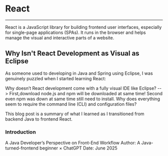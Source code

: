 # React
***
React is a JavaScript library for building frontend user interfaces, especially for single-page applications (SPAs). It runs in the browser and helps manage the visual and interactive parts of a website.


## Why Isn't React Development as Visual as Eclipse

As someone used to developing in Java and Spring using Eclipse, I was genuinely puzzled when I started learning React:

Why doesn’t React development come with a fully visual IDE like Eclipse? --> First,download node.js and npm will be downloaded at same time! Second even npm was down at same time still need to install.
Why does everything seem to require the command line (CLI) and configuration files?

This blog post is a summary of what I learned as I transitioned from backend Java to frontend React.

### Introduction
















A Java Developer’s Perspective on Front-End Workflow
Author: A Java-turned-frontend beginner × ChatGPT
Date: June 2025
